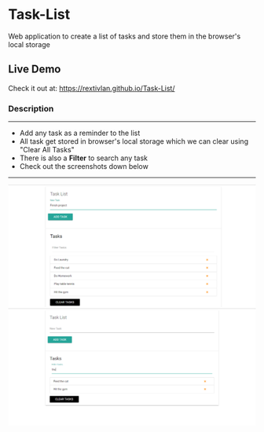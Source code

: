 # Task-List
Web application to create a list of tasks and store them in the browser's local storage
## Live Demo
Check it out at: https://rextivlan.github.io/Task-List/
### Description
***
* Add any task as a reminder to the list
* All task get stored in browser's local storage which we can clear using "Clear All Tasks"
* There is also a **Filter** to search any task
* Check out the screenshots down below
***
![Screenshot1](img/ScreenshotTL0.png)
![Screenshot1](img/ScreenshotTL1.png)
